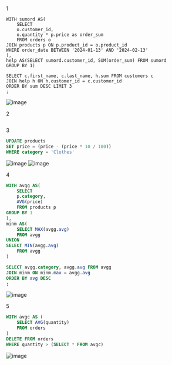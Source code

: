 1
```
WITH sumord AS(
	SELECT 
	o.customer_id, 
	o.quantity * p.price as order_sum
	FROM orders o
JOIN products p ON p.product_id = o.product_id
WHERE order_date BETWEEN '2024-01-13' AND '2024-02-13'
),
help AS(SELECT sumord.customer_id, SUM(order_sum) FROM sumord
GROUP BY 1)

SELECT c.first_name, c.last_name, h.sum FROM customers c
JOIN help h ON h.customer_id = c.customer_id 
ORDER BY sum DESC LIMIT 3
;
```
![image](https://github.com/TofuNorthLynX/sql/assets/112647131/12f5c554-39e2-400f-b289-116e7bd0d0bd)

2
```sql

```

3
```sql
UPDATE products 
SET price = (price - (price * 10 / 100))
WHERE category = 'Clothes'
```
![image](https://github.com/TofuNorthLynX/sql/assets/112647131/9eca08da-2e74-47ae-bede-af5f1a776984)
![image](https://github.com/TofuNorthLynX/sql/assets/112647131/4cdc2ec5-9392-47f5-8d9d-9bb8e143651d)

4
```sql
WITH avgg AS(
	SELECT 
	p.category, 
	AVG(price)
	FROM products p
GROUP BY 1
),
minm AS(
	SELECT MAX(avgg.avg) 
	FROM avgg
UNION
SELECT MIN(avgg.avg) 
	FROM avgg
)

SELECT avgg.category, avgg.avg FROM avgg
JOIN minm ON minm.max = avgg.avg
ORDER BY avg DESC
;
```
![image](https://github.com/TofuNorthLynX/sql/assets/112647131/b73f9023-9334-4347-93f8-7788e2d15b7e)

5
```sql
WITH avgc AS (
	SELECT AVG(quantity)
	FROM orders
)
DELETE FROM orders
WHERE quantity > (SELECT * FROM avgc)
```
![image](https://github.com/TofuNorthLynX/sql/assets/112647131/f35df07a-521b-4f49-996c-35d17e9fed42)
